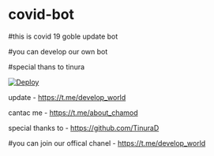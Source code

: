 # covid-bot

#this is covid 19 goble update bot 

#you can develop our own bot

#special thans to tinura 



[![Deploy](https://www.herokucdn.com/deploy/button.svg)](https://heroku.com/deploy?template=https://github.com/chamodxxx21/covid-bot.git)


update - https://t.me/develop_world


cantac me - https://t.me/about_chamod


special thanks to - https://github.com/TinuraD


#you can join our offical chanel - https://t.me/develop_world

